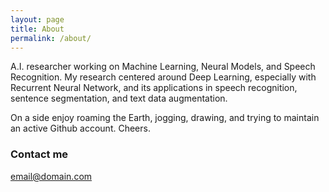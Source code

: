 ```yaml
---
layout: page
title: About
permalink: /about/
---
```


A.I. researcher working on Machine Learning, Neural Models, and Speech Recognition. My research centered around Deep Learning, especially with Recurrent Neural Network, and its applications in speech recognition, sentence segmentation, and text data augmentation.

On a side enjoy roaming the Earth, jogging, drawing, and trying to maintain an active Github account. Cheers.

### Contact me

[email@domain.com](mailto:email@domain.com)